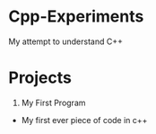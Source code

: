 # Cpp-Experiments
My attempt to understand C++

# Projects
1. My First Program
  - My first ever piece of code in c++
